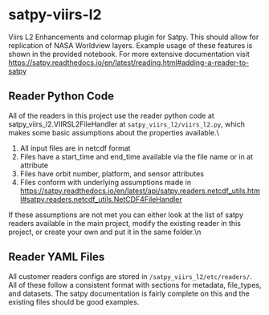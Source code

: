# satpy-viirs-l2
Viirs L2 Enhancements and colormap plugin for Satpy. This should allow for replication of NASA Worldview layers.
Example usage of these features is shown in the provided notebook. For more extensive documentation visit https://satpy.readthedocs.io/en/latest/reading.html#adding-a-reader-to-satpy

## Reader Python Code
All of the readers in this project use the reader python code at satpy_viirs_l2.VIIRSL2FileHandler at `satpy_viirs_l2/viirs_l2.py`, which makes some basic assumptions about the properties available.\
1. All input files are in netcdf format
2. Files have a start_time and end_time available via the file name or in at attribute
3. Files have orbit number, platform, and sensor attributes
4. Files conform with underlying assumptions made in https://satpy.readthedocs.io/en/latest/api/satpy.readers.netcdf_utils.html#satpy.readers.netcdf_utils.NetCDF4FileHandler

If these assumptions are not met you can either look at the list of satpy readers available in the main project, modify the existing reader in this project, or create your own and put it in the same folder.\n

## Reader YAML Files
All customer readers configs are stored in `/satpy_viirs_l2/etc/readers/`.\
All of these follow a consistent format with sections for metadata, file_types, and datasets. The satpy documentation is fairly complete on this and the existing files should be good examples.
